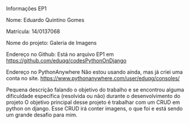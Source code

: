 Informações EP1

Nome: Eduardo Quintino Gomes

Matrícula: 14/0137068

Nome do projeto: Galeria de Imagens

Endereço no Github:
Está no arquivo EP1 em https://github.com/eduqg/codesPythonOnDjango

Endereço no PythonAnywhere
Não estou usando ainda, mas já criei uma conta no site. https://www.pythonanywhere.com/user/eduqg/consoles/

Pequena descrição falando o objetivo do trabalho e se encontrou alguma dificuldade específica (resolvida ou não) durante o desenvolvimento do projeto
O objetivo principal desse projeto é trabalhar com um CRUD em python on django. Esse CRUD irá conter imagens, o que foi e está sendo um grande desafio para mim.